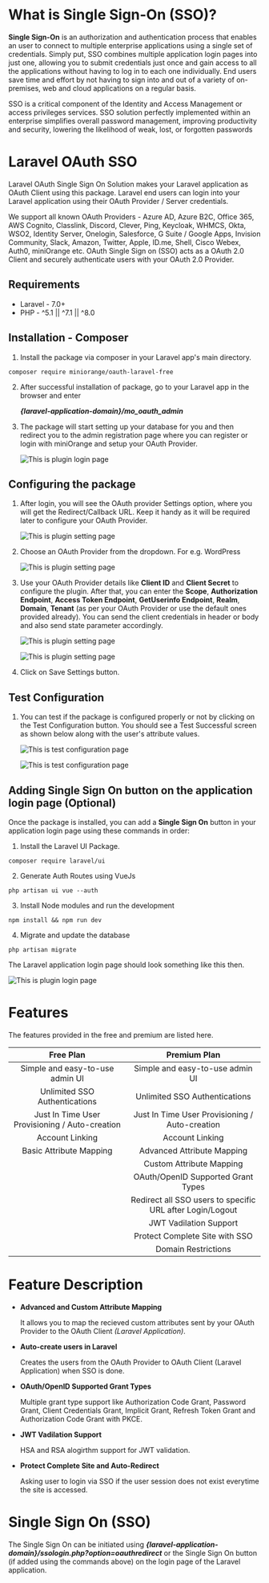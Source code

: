 # What is Single Sign-On (SSO)?
**Single Sign-On** is an authorization and authentication process that enables an user to connect to multiple enterprise applications using a single set of credentials. Simply put, SSO combines multiple application login pages into just one, allowing you to submit credentials just once and gain access to all the applications without having to log in to each one individually. End users save time and effort by not having to sign into and out of a variety of on-premises, web and cloud applications on a regular basis.

SSO is a critical component of the Identity and Access Management or access privileges services. SSO solution perfectly implemented within an enterprise simplifies overall password management, improving productivity and security, lowering the likelihood of weak, lost, or forgotten passwords

# Laravel OAuth SSO 
Laravel OAuth Single Sign On Solution makes your Laravel application as OAuth Client using this package. Laravel end users can login into your Laravel application using their OAuth Provider / Server credentials.

We support all known OAuth Providers - Azure AD, Azure B2C, Office 365, AWS Cognito, Classlink, Discord, Clever, Ping, Keycloak, WHMCS, Okta, WSO2, Identity Server, Onelogin, Salesforce, G Suite / Google Apps, Invision Community, Slack, Amazon, Twitter, Apple, ID.me, Shell, Cisco Webex, Auth0, miniOrange etc. OAuth Single Sign on (SSO) acts as a OAuth 2.0 Client and securely authenticate users with your OAuth 2.0 Provider.

## Requirements
* Laravel - 7.0+
* PHP - ^5.1 || ^7.1 || ^8.0

## Installation - Composer
1. Install the package via composer in your Laravel app's main directory.
````
composer require miniorange/oauth-laravel-free
````

2. After successful installation of package, go to your Laravel app in the browser and enter

    ***{laravel-application-domain}/mo_oauth_admin***

3. The package will start setting up your database for you and then redirect you to the admin registration page where you can register or login with miniOrange and setup your OAuth Provider.

    ![This is plugin login page](https://plugins.miniorange.com/wp-content/uploads/2022/11/miniorange-login-dashboard.webp)
    
## Configuring the package

1. After login, you will see the OAuth provider Settings option, where you will get the Redirect/Callback URL. Keep it handy as it will be required later to configure your OAuth Provider.

    ![This is plugin setting page](https://cdn.discordapp.com/attachments/983596344147062894/1036872527978442824/laravel-oauth-redirect-url.png)
    
2. Choose an OAuth Provider from the dropdown. For e.g. WordPress

    ![This is plugin setting page](https://plugins.miniorange.com/wp-content/uploads/2022/11/select-wordpress-oauth-provider.webp)

3. Use your OAuth Provider details like **Client ID** and **Client Secret** to   configure the plugin. After that, you can enter the **Scope**, **Authorization Endpoint**, **Access Token Endpoint**, **GetUserinfo Endpoint**, **Realm**, **Domain**, **Tenant** (as per your OAuth Provider or use the default ones provided already).
You can send the client credentials in header or body and also send state parameter accordingly.
    
    ![This is plugin setting page](https://plugins.miniorange.com/wp-content/uploads/2022/11/laravel-plugin-client-credentails.webp)
    
    ![This is plugin setting page](https://plugins.miniorange.com/wp-content/uploads/2022/11/laravel-authorization-enpoint-save-setting.webp)
    
4. Click on Save Settings button.
    
## Test Configuration
1. You can test if the package is configured properly or not by clicking on the Test Configuration button. You should see a Test Successful screen as shown below along with the user's attribute values.

    ![This is test configuration page](https://plugins.miniorange.com/wp-content/uploads/2022/11/laravel-authorization-enpoint-save-setting.webp)

    ![This is test configuration page](https://plugins.miniorange.com/wp-content/uploads/2022/11/laravel-wordpress-test-configuration.webp)
    
## Adding Single Sign On button on the application login page (Optional)

Once the package is installed, you can add a **Single Sign On** button in your application login page using these commands in order:

1. Install the Laravel UI Package.
````
composer require laravel/ui
````
2. Generate Auth Routes using VueJs
````
php artisan ui vue --auth
````
3. Install Node modules and run the development
````
npm install && npm run dev
````
4. Migrate and update the database
````
php artisan migrate 
````

The Laravel application login page should look something like this then.

![This is plugin login page](https://plugins.miniorange.com/wp-content/uploads/2020/11/laravel-sso-button.webp)


# Features
The features provided in the free and premium are listed here.

| Free Plan                                      | Premium Plan                                              |
| :--------------------------------------------: |:---------------------------------------------------------:|
| Simple and easy-to-use admin UI                | Simple and easy-to-use admin UI                           |
| Unlimited SSO Authentications                  |Unlimited SSO Authentications                              |
| Just In Time User Provisioning / Auto-creation | Just In Time User Provisioning / Auto-creation            |
| Account Linking                                | Account Linking                                           |
| Basic Attribute Mapping                        | Advanced Attribute Mapping                                |
|                                                |Custom Attribute Mapping                                   |
|                                                | OAuth/OpenID Supported Grant Types                        |
|                                                | Redirect all SSO users to specific URL after Login/Logout |
|                                                | JWT Vadilation Support                                    |
|                                                | Protect Complete Site with SSO                            |
|                                                | Domain Restrictions                                       |

# Feature Description

* **Advanced and Custom Attribute Mapping**

    It allows you to map the recieved custom attributes sent by your OAuth Provider to the OAuth Client _(Laravel Application)_.
* **Auto-create users in Laravel**

    Creates the users from the OAuth Provider to OAuth Client (Laravel Application) when SSO is done.

* **OAuth/OpenID Supported Grant Types**

    Multiple grant type support like Authorization Code Grant, Password Grant, Client Credentials Grant, Implicit Grant, Refresh Token Grant and Authorization Code Grant with PKCE.
    
* **JWT Vadilation Support**

    HSA and RSA alogirthm support for JWT validation.
    

* **Protect Complete Site and Auto-Redirect**

    Asking user to login via SSO if the user session does not exist everytime the site is accessed.


# Single Sign On (SSO)

The Single Sign On can be initiated using ***{laravel-application-domain}/ssologin.php?option=oauthredirect*** or the Single Sign On button (if added using the commands above) on the login page of the Laravel application.